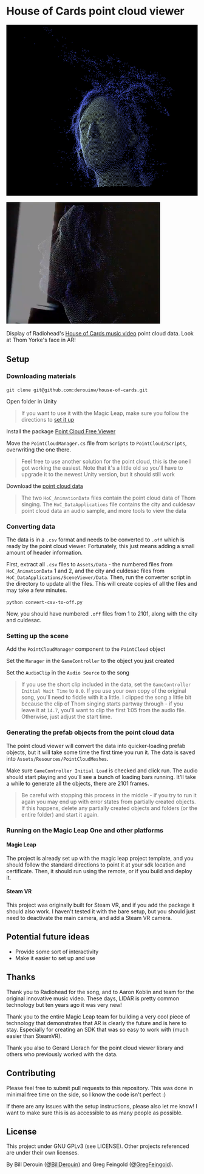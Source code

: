 # House of Cards point cloud viewer

![](thom.png "Thom")

![](thominar.png "Thom in the Magic Leap")

Display of Radiohead's [House of Cards music video](https://www.youtube.com/watch?v=8nTFjVm9sTQ) point cloud data. Look at Thom Yorke's face in AR!

## Setup

### Downloading materials

`git clone git@github.com:derouinw/house-of-cards.git`

Open folder in Unity

> If you want to use it with the Magic Leap, make sure you follow the directions to [set it up](https://creator.magicleap.com/learn/guides/hardware-developer-quick-start)

Install the package [Point Cloud Free Viewer](https://assetstore.unity.com/packages/tools/utilities/point-cloud-free-viewer-19811)

Move the `PointCloudManager.cs` file from `Scripts` to `PointCloud/Scripts`, overwriting the one there.

> Feel free to use another solution for the point cloud, this is the one I got working the easiest. Note that it's a little old so you'll have to upgrade it to the newest Unity version, but it should still work

Download the [point cloud data](https://github.com/dataarts/radiohead)

> The two `HoC_AnimationData` files contain the point cloud data of Thom singing. The `HoC_DataApplications` file contains the city and culdesav point cloud data an audio sample, and more tools to view the data

### Converting data

The data is in a `.csv` format and needs to be converted to `.off` which is ready by the point cloud viewer. Fortunately, this just means adding a small amount of header information.

First, extract all `.csv` files to `Assets/Data` - the numbered files from `HoC_AnimationData` 1 and 2, and the city and culdesac files from `HoC_DataApplications/SceneViewer/Data`. Then, run the converter script in the directory to update all the files. This will create copies of all the files and may take a few minutes.

`python convert-csv-to-off.py`

Now, you should have numbered `.off` files from 1 to 2101, along with the city and culdesac.

### Setting up the scene

Add the `PointCloudManager` component to the `PointCloud` object

Set the `Manager` in the `GameController` to the object you just created

Set the `AudioClip` in the `Audio Source` to the song

> If you use the short clip included in the data, set the `GameController` `Initial Wait Time` to `0.0`. If you use your own copy of the original song, you'll need to fiddle with it a little. I clipped the song a little bit because the clip of Thom singing starts partway through - if you leave it at `14.7`, you'll want to clip the first 1:05 from the audio file. Otherwise, just adjust the start time.

### Generating the prefab objects from the point cloud data

The point cloud viewer will convert the data into quicker-loading prefab objects, but it will take some time the first time you run it. The data is saved into `Assets/Resources/PointCloudMeshes`.

Make sure `GameController Initial Load` is checked and click run. The audio should start playing and you'll see a bunch of loading bars running. It'll take a while to generate all the objects, there are 2101 frames.

> Be careful with stopping this process in the middle - if you try to run it again you may end up with error states from partially created objects. If this happens, delete any partially created objects and folders (or the entire folder) and start it again.

### Running on the Magic Leap One and other platforms

#### Magic Leap

The project is already set up with the magic leap project template, and you should follow the standard directions to point it at your sdk location and certificate. Then, it should run using the remote, or if you build and deploy it.

#### Steam VR

This project was originally built for Steam VR, and if you add the package it should also work. I haven't tested it with the bare setup, but you should just need to deactivate the main camera, and add a Steam VR camera.

## Potential future ideas

- Provide some sort of interactivity
- Make it easier to set up and use

## Thanks

Thank you to Radiohead for the song, and to Aaron Koblin and team for the original innovative music video. These days, LIDAR is pretty common technology but ten years ago it was very new!

Thank you to the entire Magic Leap team for building a very cool piece of technology that demonstrates that AR is clearly the future and is here to stay. Especially for creating an SDK that was so easy to work with (much easier than SteamVR).

Thank you also to Gerard Llorach for the point cloud viewer library and others who previously worked with the data.

## Contributing

Please feel free to submit pull requests to this repository. This was done in minimal free time on the side, so I know the code isn't perfect :)

If there are any issues with the setup instructions, please also let me know! I want to make sure this is as accessible to as many people as possible.

## License

This project under GNU GPLv3 (see LICENSE). Other projects referenced are under their own licenses.

By Bill Derouin ([@BillDerouin](https://twitter.com/BillDerouin)) and Greg Feingold ([@GregFeingold](https://twitter.com/GregFeingold)).
